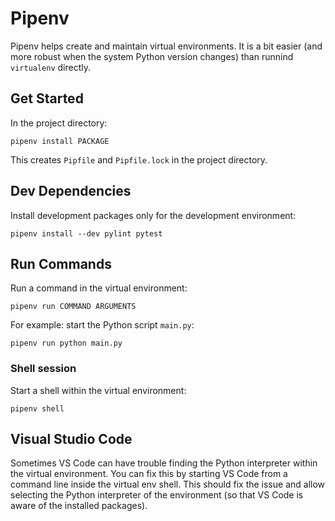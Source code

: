 # Pipenv

Pipenv helps create and maintain virtual environments. It is a bit easier (and more robust when the system Python version changes) than runnind `virtualenv` directly.

## Get Started

In the project directory:

```shellsession
pipenv install PACKAGE
```

This creates `Pipfile` and `Pipfile.lock` in the project directory.

## Dev Dependencies

Install development packages only for the development environment:

```shellsession
pipenv install --dev pylint pytest
```

## Run Commands

Run a command in the virtual environment:

```shellsession
pipenv run COMMAND ARGUMENTS
```

For example: start the Python script `main.py`:

```shellsession
pipenv run python main.py
```

### Shell session

Start a shell within the virtual environment:

```shellsession
pipenv shell
```

## Visual Studio Code

Sometimes VS Code can have trouble finding the Python interpreter within the virtual environment. You can fix this by starting VS Code from a command line inside the virtual env shell. This should fix the issue and allow selecting the Python interpreter of the environment (so that VS Code is aware of the installed packages).
